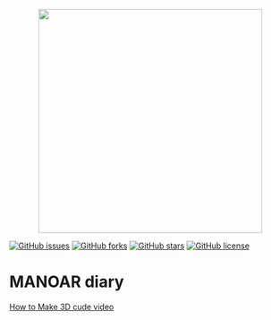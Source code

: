 <p align="center"><img src="https://iamrasel.com/wp-content/uploads/2018/12/med-badr-chemmaoui-630239-unsplash.jpg" width="400"></p>


[![GitHub issues](https://img.shields.io/github/issues/tarikmanoar/Manoar-Dairy?style=flat-square)](https://github.com/tarikmanoar/Manoar-Dairy/issues)
[![GitHub forks](https://img.shields.io/github/forks/tarikmanoar/Manoar-Dairy?style=flat-square)](https://github.com/tarikmanoar/Manoar-Dairy/network)
[![GitHub stars](https://img.shields.io/github/stars/tarikmanoar/Manoar-Dairy?style=flat-square)](https://github.com/tarikmanoar/Manoar-Dairy/stargazers)
[![GitHub license](https://img.shields.io/github/license/tarikmanoar/Manoar-Dairy?style=flat-square)](https://github.com/tarikmanoar/Manoar-Dairy/blob/master/LICENSE)

# MANOAR diary

<a href='/3D-cube-video.md'>How to Make 3D cude video </a>
